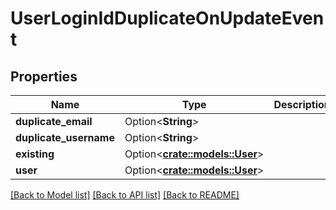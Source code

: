 # UserLoginIdDuplicateOnUpdateEvent

## Properties

Name | Type | Description | Notes
------------ | ------------- | ------------- | -------------
**duplicate_email** | Option<**String**> |  | [optional]
**duplicate_username** | Option<**String**> |  | [optional]
**existing** | Option<[**crate::models::User**](User.md)> |  | [optional]
**user** | Option<[**crate::models::User**](User.md)> |  | [optional]

[[Back to Model list]](../README.md#documentation-for-models) [[Back to API list]](../README.md#documentation-for-api-endpoints) [[Back to README]](../README.md)


